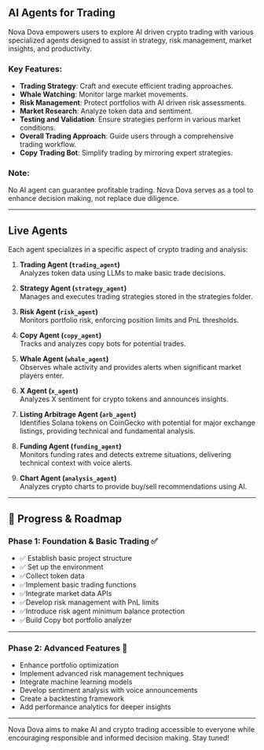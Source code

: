 
## **AI Agents for Trading**
Nova Dova empowers users to explore AI driven crypto trading with various specialized agents designed to assist in strategy, risk management, market insights, and productivity.

### Key Features:
- **Trading Strategy**: Craft and execute efficient trading approaches.
- **Whale Watching**: Monitor large market movements.
- **Risk Management**: Protect portfolios with AI driven risk assessments.
- **Market Research**: Analyze token data and sentiment.
- **Testing and Validation**: Ensure strategies perform in various market conditions.
- **Overall Trading Approach**: Guide users through a comprehensive trading workflow.
- **Copy Trading Bot**: Simplify trading by mirroring expert strategies.

### **Note**: 
No AI agent can guarantee profitable trading. Nova Dova serves as a tool to enhance decision making, not replace due diligence.

---

## **Live Agents**
Each agent specializes in a specific aspect of crypto trading and analysis:

1. **Trading Agent (`trading_agent`)**  
   Analyzes token data using LLMs to make basic trade decisions.

2. **Strategy Agent (`strategy_agent`)**  
   Manages and executes trading strategies stored in the strategies folder.

3. **Risk Agent (`risk_agent`)**  
   Monitors portfolio risk, enforcing position limits and PnL thresholds.

4. **Copy Agent (`copy_agent`)**  
   Tracks and analyzes copy bots for potential trades.

5. **Whale Agent (`whale_agent`)**  
   Observes whale activity and provides alerts when significant market players enter.

6. **X Agent (`x_agent`)**  
   Analyzes X sentiment for crypto tokens and announces insights.

7. **Listing Arbitrage Agent (`arb_agent`)**  
   Identifies Solana tokens on CoinGecko with potential for major exchange listings, providing technical and fundamental analysis.

8. **Funding Agent (`funding_agent`)**  
   Monitors funding rates and detects extreme situations, delivering technical context with voice alerts.

9. **Chart Agent (`analysis_agent`)**  
    Analyzes crypto charts to provide buy/sell recommendations using AI.

---

## **🚀 Progress & Roadmap**

### **Phase 1: Foundation & Basic Trading ✅**
- ✅ Establish basic project structure
- ✅ Set up the environment
- ✅Collect token data
- ✅Implement basic trading functions
- ✅Integrate market data APIs
- ✅Develop risk management with PnL limits
- ✅Introduce risk agent minimum balance protection
- ✅Build Copy bot portfolio analyzer

---

### **Phase 2: Advanced Features 🚀**
- Enhance portfolio optimization
- Implement advanced risk management techniques
- Integrate machine learning models
- Develop sentiment analysis with voice announcements
- Create a backtesting framework
- Add performance analytics for deeper insights

---

Nova Dova aims to make AI and crypto trading accessible to everyone while encouraging responsible and informed decision making. Stay tuned!
